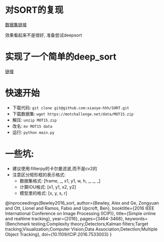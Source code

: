 # 对SORT的复现
[数据集链接](https://motchallenge.net/data/MOT15.zip)

效果看起来不是很好, 准备尝试deepsort

# 实现了一个简单的deep_sort
[链接](https://github.com/xiaoye-hhh/simple_deepsort)

# 快速开始
- 下载代码: `git clone git@github.com:xiaoye-hhh/SORT.git`
- 下载数据集: `wget https://motchallenge.net/data/MOT15.zip`
- 解压: `unzip MOT15.zip`
- 改名: `mv MOT15 data`
- 运行: `python main.py`

# 一些坑:
 - 建议使用:filterpy的卡尔曼滤波,而不是cv2的
 - 注意区分矩形框的表示格式: 
   - 数据集格式: [frame, _, x1, y1, w, h, _, _, _]
   - 计算IOU格式: [x1, y1, x2, y2]
   - 模型里的格式: [x, y, s, r]

@inproceedings{Bewley2016_sort,
  author={Bewley, Alex and Ge, Zongyuan and Ott, Lionel and Ramos, Fabio and Upcroft, Ben},
  booktitle={2016 IEEE International Conference on Image Processing (ICIP)},
  title={Simple online and realtime tracking},
  year={2016},
  pages={3464-3468},
  keywords={Benchmark testing;Complexity theory;Detectors;Kalman filters;Target tracking;Visualization;Computer Vision;Data Association;Detection;Multiple Object Tracking},
  doi={10.1109/ICIP.2016.7533003}
}